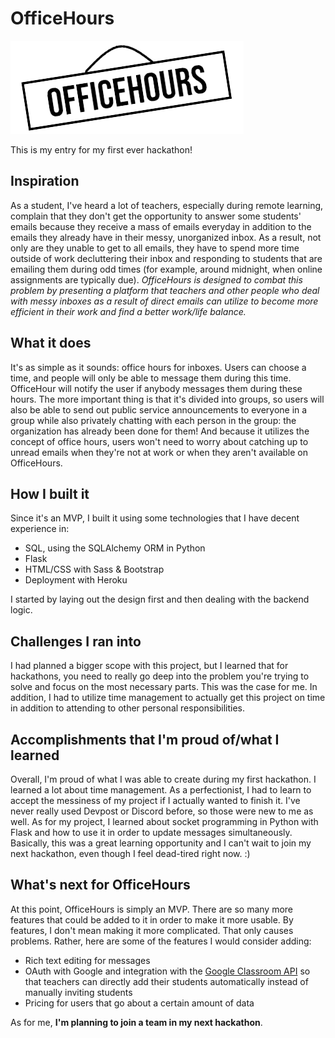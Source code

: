 # OfficeHours

![Logo](/static/images/logo.png)

This is my entry for my first ever hackathon!

## Inspiration

As a student, I've heard a lot of teachers, especially during remote learning, complain that they don't get the opportunity to answer some students' emails because they receive a mass of emails everyday in addition to the emails they already have in their messy, unorganized inbox. As a result, not only are they unable to get to all emails, they have to spend more time outside of work decluttering their inbox and responding to students that are emailing them during odd times (for example, around midnight, when online assignments are typically due). *OfficeHours is designed to combat this problem by presenting a platform that teachers and other people who deal with messy inboxes as a result of direct emails can utilize to become more efficient in their work and find a better work/life balance.*

## What it does

It's as simple as it sounds: office hours for inboxes. Users can choose a time, and people will only be able to message them during this time. OfficeHour will notify the user if anybody messages them during these hours. The more important thing is that it's divided into groups, so users will also be able to send out public service announcements to everyone in a group while also privately chatting with each person in the group: the organization has already been done for them! And because it utilizes the concept of office hours, users won't need to worry about catching up to unread emails when they're not at work or when they aren't available on OfficeHours.

## How I built it

Since it's an MVP, I built it using some technologies that I have decent experience in:

* SQL, using the SQLAlchemy ORM in Python
* Flask
* HTML/CSS with Sass & Bootstrap
* Deployment with Heroku

I started by laying out the design first and then dealing with the backend logic.

## Challenges I ran into

I had planned a bigger scope with this project, but I learned that for hackathons, you need to really go deep into the problem you're trying to solve and focus on the most necessary parts. This was the case for me. In addition, I had to utilize time management to actually get this project on time in addition to attending to other personal responsibilities. 

## Accomplishments that I'm proud of/what I learned

Overall, I'm proud of what I was able to create during my first hackathon. I learned a lot about time management. As a perfectionist, I had to learn to accept the messiness of my project if I actually wanted to finish it. I've never really used Devpost or Discord before, so those were new to me as well. As for my project, I learned about socket programming in Python with Flask and how to use it in order to update messages simultaneously. Basically, this was a great learning opportunity and I can't wait to join my next hackathon, even though I feel dead-tired right now. :)

## What's next for OfficeHours

At this point, OfficeHours is simply an MVP. There are so many more features that could be added to it in order to make it more usable. By features, I don't mean making it more complicated. That only causes problems. Rather, here are some of the features I would consider adding:

* Rich text editing for messages
* OAuth with Google and integration with the [Google Classroom API](https://classroom.google.com/) so that teachers can directly add their students automatically instead of manually inviting students
* Pricing for users that go about a certain amount of data

As for me, **I'm planning to join a team in my next hackathon**.

